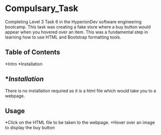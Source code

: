 # **Compulsary_Task**
Completing Level 3 Task 6 in the HyperionDev software engineering bootcamp. This task was 
creating a fake store where a buy button would appear when you hovered over an item. This
was a fundamental step in learning how to use HTML and Bootstrap formatting tools.

## **Table of Contents**
*Intro
*Installation

## **Installation*
There is no installation required as it is a html file which would take you to a webpage.

## **Usage**
*Click on the HTML file to be taken to the webpage.
*Hover over an image to display the buy button
